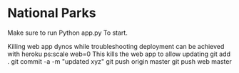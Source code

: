 # National Parks

Make sure to run 
	Python app.py
To start.

Killing web app dynos while troubleshooting deployment can be achieved with
	heroku ps:scale web=0
This kills the web app to allow updating
	git add .
	git commit -a -m "updated xyz"
	git push origin master
	git push web master
